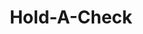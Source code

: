 ---
title: Hold-A-Check
slug: hold-a-check
updated-on: '2024-05-30T13:44:31.749Z'
created-on: '2024-05-30T13:41:46.671Z'
published-on: '2024-05-30T13:54:32.469Z'
f_city-state-2:
- cms/city/deltona-fl.md
- cms/city/deland-fl.md
- cms/city/daytona-beach-fl.md
- cms/city/south-daytona-fl.md
- cms/city/new-smyrna-beach-fl.md
f_locations:
- cms/payday-loan/hold-a-check-19445.md
- cms/payday-loan/hold-a-check-19446.md
- cms/payday-loan/hold-a-check-19447.md
- cms/payday-loan/hold-a-check-19448.md
- cms/payday-loan/hold-a-check-19449.md
- cms/payday-loan/hold-a-check-19450.md
- cms/payday-loan/hold-a-check-19451.md
f_states:
- cms/state/florida.md
layout: '[company].html'
tags: company
---